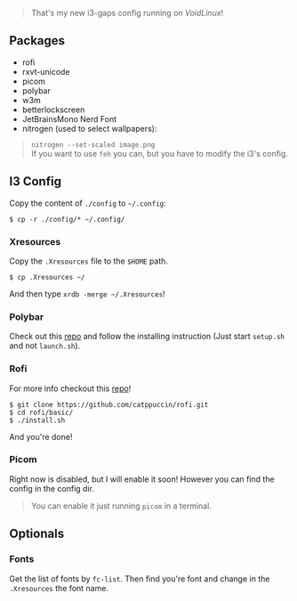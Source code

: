 > That's my new i3-gaps config running on _VoidLinux_!

## Packages
- rofi
- rxvt-unicode
- picom
- polybar
- w3m
- betterlockscreen
- JetBrainsMono Nerd Font
- nitrogen (used to select wallpapers):
> `nitrogen --set-scaled image.png`  
> If you want to use `feh` you can, but you have to modify the i3's config.

## I3 Config
Copy the content of `./config` to `~/.config`:
```
$ cp -r ./config/* ~/.config/
```

### Xresources
Copy the `.Xresources` file to the `$HOME` path.
```
$ cp .Xresources ~/
```
And then type `xrdb -merge ~/.Xresources`!

### Polybar
Check out this [repo](https://github.com/adi1090x/polybar-themes) and follow the installing instruction (Just start `setup.sh` and not `launch.sh`).

### Rofi
For more info checkout this [repo](https://github.com/catppuccin/rofi)!
```
$ git clone https://github.com/catppuccin/rofi.git
$ cd rofi/basic/
$ ./install.sh
```
And you're done!

### Picom
Right now is disabled, but I will enable it soon! However you can find the config in the config dir.
> You can enable it just running `picom` in a terminal.

## Optionals
### Fonts
Get the list of fonts by `fc-list`. Then find you're font and change in the `.Xresources` the font name.

